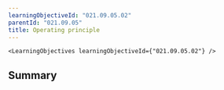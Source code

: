 ```yaml
---
learningObjectiveId: "021.09.05.02"
parentId: "021.09.05"
title: Operating principle
---
```


```tsx eval
<LearningObjectives learningObjectiveId={"021.09.05.02"} />
```

## Summary
